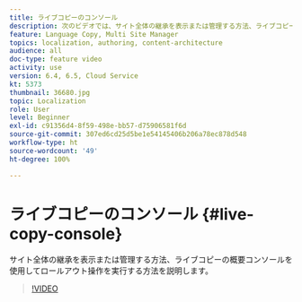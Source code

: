 ```yaml
---
title: ライブコピーのコンソール
description: 次のビデオでは、サイト全体の継承を表示または管理する方法、ライブコピーの概要コンソールを使用してロールアウト操作を実行する方法を説明します。
feature: Language Copy, Multi Site Manager
topics: localization, authoring, content-architecture
audience: all
doc-type: feature video
activity: use
version: 6.4, 6.5, Cloud Service
kt: 5373
thumbnail: 36680.jpg
topic: Localization
role: User
level: Beginner
exl-id: c91356d4-8f59-498e-bb57-d75906581f6d
source-git-commit: 307ed6cd25d5be1e54145406b206a78ec878d548
workflow-type: ht
source-wordcount: '49'
ht-degree: 100%

---
```


# ライブコピーのコンソール {#live-copy-console}

サイト全体の継承を表示または管理する方法、ライブコピーの概要コンソールを使用してロールアウト操作を実行する方法を説明します。

>[!VIDEO](https://video.tv.adobe.com/v/36680?quality=12&learn=on)
